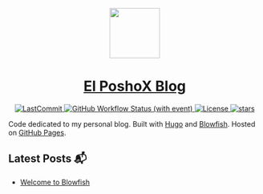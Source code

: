 <p align="center">
  <a href="https://elposhox.dev">
    <picture>
      <source media="(prefers-color-scheme: dark)" srcset="https://elposhox.dev/img/elposhox_logo_transparent.png">
      <img src="https://elposhox.dev/img/elposhox_logo_transparent.png" height="100">
    </picture>
    <h1 align="center">El PoshoX Blog</h1>
  </a>
</p>

<p align="center">
  <a href="https://github.com/ElPoshoX/blog/commit">
    <img alt="LastCommit" src="https://img.shields.io/github/last-commit/ElPoshoX/blog/main?style=for-the-badge&logo=github&color=%237dcfff">
  </a>
  <a href="https://github.com/ElPoshoX/blog/actions/workflows/deploy.yaml">
    <img alt="GitHub Workflow Status (with event)" src="https://img.shields.io/github/actions/workflow/status/ElPoshoX/blog/deploy.yaml?style=for-the-badge&logo=github&color=%23bb9af7">
  </a>
  <a href="https://github.com/ElPoshoX/blog/blob/main/LICENSE">
    <img alt="License" src="https://img.shields.io/github/license/ElPoshoX/blog?style=for-the-badge&logo=github&color=%239ece6a">
  </a>
  <a href="https://github.com/ElPoshoX/blog/stars">
    <img alt="stars" src="https://img.shields.io/github/stars/ElPoshoX/blog?style=for-the-badge&logo=github&color=%23f7768e">
  </a>
</p>

Code dedicated to my personal blog. Built with [Hugo](https://gohugo.io/) and [Blowfish](https://github.com/nunocoracao/blowfish). Hosted on [GitHub Pages](https://pages.github.com/).



## Latest Posts 📬
<!-- BLOG-POST-LIST:START -->
- [Welcome to Blowfish](http://www.elposhox.dev/posts/first_post/)
<!-- BLOG-POST-LIST:END -->